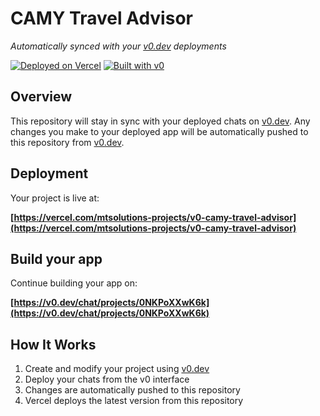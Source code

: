 # CAMY Travel Advisor

*Automatically synced with your [v0.dev](https://v0.dev) deployments*

[![Deployed on Vercel](https://img.shields.io/badge/Deployed%20on-Vercel-black?style=for-the-badge&logo=vercel)](https://vercel.com/mtsolutions-projects/v0-camy-travel-advisor)
[![Built with v0](https://img.shields.io/badge/Built%20with-v0.dev-black?style=for-the-badge)](https://v0.dev/chat/projects/0NKPoXXwK6k)

## Overview

This repository will stay in sync with your deployed chats on [v0.dev](https://v0.dev).
Any changes you make to your deployed app will be automatically pushed to this repository from [v0.dev](https://v0.dev).

## Deployment

Your project is live at:

**[https://vercel.com/mtsolutions-projects/v0-camy-travel-advisor](https://vercel.com/mtsolutions-projects/v0-camy-travel-advisor)**

## Build your app

Continue building your app on:

**[https://v0.dev/chat/projects/0NKPoXXwK6k](https://v0.dev/chat/projects/0NKPoXXwK6k)**

## How It Works

1. Create and modify your project using [v0.dev](https://v0.dev)
2. Deploy your chats from the v0 interface
3. Changes are automatically pushed to this repository
4. Vercel deploys the latest version from this repository
